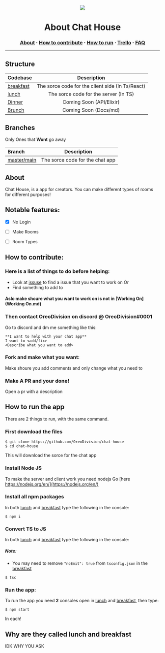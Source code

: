 <div align="center"><img src="https://static.thenounproject.com/png/2206184-200.png"></div>
<h1 align="center">About Chat House</h1>
<h3 align="center"><a href="#about">About</a> · <a href="#how-to-contribute">How to contribute</a> · <a href="#how-to-run-the-app">How to run</a> · <a href="https://trello.com/b/CCdaLcA9">Trello</a> · <a href="FAQ.md">FAQ</a></h3>

---

## Structure

| Codebase             |      Description      |
| :------------------- | :-------------------: |
| [breakfast](breakfast)       |      The sorce code for the client side (In Ts/React)       |
| [lunch](lunch)       |      The sorce code for the server (In TS)       |
| [Dinner](https://github.com/OreoDivision/chat-house)       |      Coming Soon (API/Elixir)       |
| [Brunch](https://github.com/OreoDivision/chat-house)       |      Coming Soon (Docs/md)       |

## Branches
Only Ones that **Wont** go away

| Branch             |      Description      |
| :------------------- | :-------------------: |
| [master/main](https://github.com/OreoDivision/chat-house/)       |      The sorce code for the chat app       |
## About

Chat House, is a app for creators. You can make different types of rooms for different purposes!

## Notable features:
- [x] No Login

- [ ] Make Rooms

- [ ] Room Types

## How to contribute:

### Here is a list of things to do **before** helping:

* Look at [issuse](https://github.com/OreoDivision/chat-house/issues) to find a issue that you want to work on
Or
* Find something to add to

#### Aslo make shoure what you want to work on is not in [Working On](Working On.md)

### Then contact **OreoDivision** on discord @ OreoDivision#0001

Go to discord and dm me something like this:

```
**I want to help with your chat app**
I want to <add/fix>
<Describe what you want to add>
```

### Fork and make what you want:

Make shoure you add comments and only change what you need to

### Make A PR and your done! 

Open a pr with a description

## How to run the app

There are 2 things to run, with the same command.

### First download the files

```console
$ git clone https://github.com/OreoDivision/chat-house
$ cd chat-house
```
This will download the sorce for the chat app

### Install Node JS
To make the server and client work you need nodejs
Go [here https://nodejs.org/en/](https://nodejs.org/en/)

### Install all npm packages
In both [lunch](lunch) and [breakfast](breakfast) type the following in the console:
```console
$ npm i
```

### Convert TS to JS
In both [lunch](lunch) and [breakfast](breakfast) type the following in the console:

##### Note:
* You may need to remove `"noEmit": true` from `tsconfig.json` in the [breakfast](breakfast)

```console
$ tsc
```

### Run the app:

To run the app you need **2** consoles open in [lunch](lunch) and [breakfast](breakfast), then type:
```console
$ npm start
```
In each!


## Why are they called lunch and breakfast
IDK WHY YOU ASK
